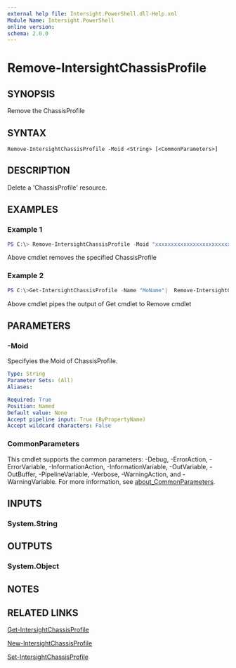 ```yaml
---
external help file: Intersight.PowerShell.dll-Help.xml
Module Name: Intersight.PowerShell
online version:
schema: 2.0.0
---
```


# Remove-IntersightChassisProfile

## SYNOPSIS
Remove the ChassisProfile

## SYNTAX

```
Remove-IntersightChassisProfile -Moid <String> [<CommonParameters>]
```

## DESCRIPTION
Delete a &apos;ChassisProfile&apos; resource.

## EXAMPLES

### Example 1
```powershell
PS C:\> Remove-IntersightChassisProfile -Moid "xxxxxxxxxxxxxxxxxxxxxxxxxxx"
```
Above cmdlet removes the specified ChassisProfile 

### Example 2
```powershell
PS C:\>Get-IntersightChassisProfile -Name "MoName"|  Remove-IntersightChassisProfile
```
Above cmdlet pipes the output of Get cmdlet to Remove cmdlet

## PARAMETERS

### -Moid
Specifyies the Moid of ChassisProfile.

```yaml
Type: String
Parameter Sets: (All)
Aliases:

Required: True
Position: Named
Default value: None
Accept pipeline input: True (ByPropertyName)
Accept wildcard characters: False
```

### CommonParameters
This cmdlet supports the common parameters: -Debug, -ErrorAction, -ErrorVariable, -InformationAction, -InformationVariable, -OutVariable, -OutBuffer, -PipelineVariable, -Verbose, -WarningAction, and -WarningVariable. For more information, see [about_CommonParameters](http://go.microsoft.com/fwlink/?LinkID=113216).

## INPUTS

### System.String

## OUTPUTS

### System.Object
## NOTES

## RELATED LINKS

[Get-IntersightChassisProfile](./Get-IntersightChassisProfile.md)

[New-IntersightChassisProfile](./New-IntersightChassisProfile.md)

[Set-IntersightChassisProfile](./Set-IntersightChassisProfile.md)

